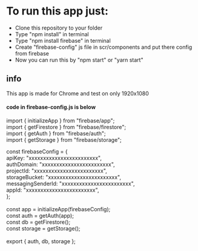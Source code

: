 # To run this app just:

- Clone this repository to your folder
- Type "npm install" in terminal
- Type "npm install firebase" in terminal
- Create "firebase-config" js file in scr/components and put there config from firebase
- Now you can run this by "npm start" or "yarn start"

## info

This app is made for Chrome and test on only 1920x1080

#### code in firebase-config.js is below

import { initializeApp } from "firebase/app"; <br/>
import { getFirestore } from "firebase/firestore";<br/>
import { getAuth } from "firebase/auth"; <br/>
import { getStorage } from "firebase/storage";<br/>

const firebaseConfig = { <br/>
apiKey: "xxxxxxxxxxxxxxxxxxxxxxxx", <br/>
authDomain: "xxxxxxxxxxxxxxxxxxxxxxxx", <br/>
projectId: "xxxxxxxxxxxxxxxxxxxxxxxx", <br/>
storageBucket: "xxxxxxxxxxxxxxxxxxxxxxxx", <br/>
messagingSenderId: "xxxxxxxxxxxxxxxxxxxxxxxx", <br/>
appId: "xxxxxxxxxxxxxxxxxxxxxxxx", <br/>
}; <br/> <br/>
const app = initializeApp(firebaseConfig);<br/>
const auth = getAuth(app); <br/>
const db = getFirestore(); <br/>
const storage = getStorage(); <br/>
<br/>
export { auth, db, storage }; <br/>

